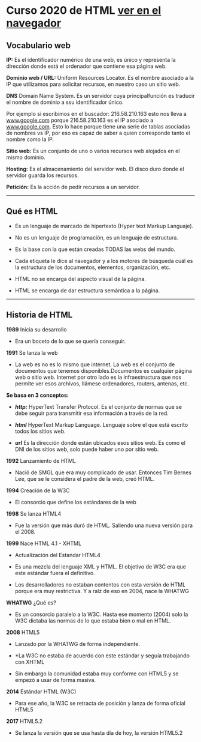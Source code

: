 # Curso 2020 de HTML [ver en el navegador](https://rr69sport.github.io/curso-html-2020/)

## Vocabulario web

**IP:** Es el identificador numérico de una web, es único y representa la dirección donde está el ordenador que contiene esa página web.

**Dominio web / URL:** Uniform Resources Locator. Es el nombre asociado a la IP que utilizamos para solicitar recursos, en nuestro caso un sitio web.

**DNS** Domain Name System. Es un servidor cuya principalfunción es traducir el nombre de dominio a ssu identificador único.

Por ejemplo si escribimos en el buscador: 216.58.210.163 esto nos lleva a www.google.com porque 216.58.210.163 es el IP asociado a www.google.com. Esto lo hace porque tiene una serie de tablas asociadas de nombres vs IP, por eso es capaz de saber a quien corresponde tanto el nombre como la IP.

**Sitio web:** Es un conjunto de uno o varios recursos web alojados en el mismo dominio.

**Hosting:** Es el almacenamiento del servidor web. El disco duro donde el servidor guarda los recursos.

**Petición:** Es la acción de pedir recursos a un servidor.

---

## Qué es HTML

* Es un lenguaje de marcado de hipertexto (Hyper text Markup Languaje).

* No es un lenguaje de programación, es un lenguaje de estructura.

* Es la base con la que están creadas TODAS las webs del mundo.

* Cada etiqueta le dice al navegador y a los motores de búsqueda cuál es la estructura de los documentos, elementos, organización, etc.

* HTML no se encarga del aspecto visual de la página.

* HTML se encarga de dar estructura semántica a la página.

---

## Historia de HTML

**1989** Inicia su desarrollo

* Era un boceto de lo que se quería conseguir.

**1991** Se lanza la web

* La web es no es lo mismo que internet. La web es el conjunto de documentos que tenemos disponibles.Documentos es cualquier página web o sitio web. Internet por otro lado es la infraestructura que nos permite ver esos archivos, llámese ordenadores, routers, antenas, etc.

**Se basa en 3 conceptos:**

* ***http:***
  HyperText Transfer Protocol. Es el conjunto de normas que se debe seguir para transmitir esa información a través de la red.

* ***html***
    HyperText Markup Language. Lenguaje sobre el que está escrito todos los sitios web.

* ***url***
    Es la dirección donde están ubicados esos sitios web. Es como el DNI de los sitios web, solo puede haber uno por sitio web.

**1992** Lanzamiento de HTML

* Nació de SMGL que era muy complicado de usar. Entonces Tim Bernes Lee, que se le considera el padre de la web, creó HTML.

**1994** Creación de la W3C

* El consorcio que define los estándares de la web

**1998** Se lanza HTML4

* Fue la versión que más duró de HTML. Saliendo una nueva versión para el 2008.

**1999** Nace HTML 4.1 - XHTML

* Actualización del Estandar HTML4

* Es una mezcla del lenguaje XML y HTML. El objetivo de W3C era que este estándar fuera el definitivo.

* Los desarrolladores no estaban contentos con esta versión de HTML porque era muy restrictiva. Y a raíz de eso en 2004, nace la WHATWG

**WHATWG** ¿Qué es?

* Es un consorcio paralelo a la W3C. Hasta ese momento (2004) solo la W3C dictaba las normas de lo que estaba bien o mal en HTML.

**2008** HTML5

* Lanzado por la WHATWG de forma independiente.

* *La W3C no estaba de acuerdo con este estándar y seguía trabajando con XHTML

* Sin embargo la comunidad estaba muy conforme con HTML5 y se empezó a usar de forma masiva.

**2014** Estándar HTML (W3C)

* Para ese año, la W3C se retracta de posición y lanza de forma oficial HTML5

**2017** HTML5.2

* Se lanza la versión que se usa hasta día de hoy, la versión HTML5.2
